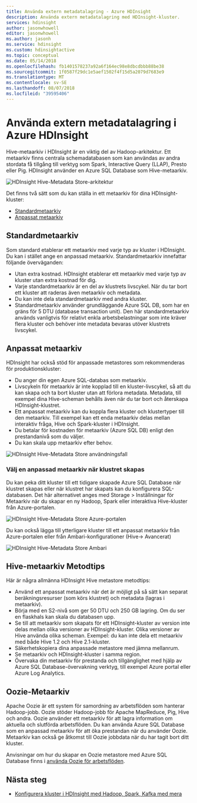 ```yaml
---
title: Använda extern metadatalagring - Azure HDInsight
description: Använda extern metadatalagring med HDInsight-kluster.
services: hdinsight
author: jasonwhowell
editor: jasonwhowell
ms.author: jasonh
ms.service: hdinsight
ms.custom: hdinsightactive
ms.topic: conceptual
ms.date: 05/14/2018
ms.openlocfilehash: fb1401578237a92a6f164ec98e8dbcdbbb88be38
ms.sourcegitcommit: 1f0587f29dc1e5aef1502f4f15d5a2079d7683e9
ms.translationtype: MT
ms.contentlocale: sv-SE
ms.lasthandoff: 08/07/2018
ms.locfileid: "39595406"
---
```

# <a name="use-external-metadata-stores-in-azure-hdinsight"></a>Använda extern metadatalagring i Azure HDInsight

Hive-metaarkiv i HDInsight är en viktig del av Hadoop-arkitektur. Ett metaarkiv finns centrala schemadatabasen som kan användas av andra stordata få tillgång till verktyg som Spark, Interactive Query (LLAP), Presto eller Pig. HDInsight använder en Azure SQL Database som Hive-metaarkiv.

![HDInsight Hive-Metadata Store-arkitektur](./media/hdinsight-use-external-metadata-stores/metadata-store-architecture.png)

Det finns två sätt som du kan ställa in ett metaarkiv för dina HDInsight-kluster:

* [Standardmetaarkiv](#default-metastore)
* [Anpassat metaarkiv](#custom-metastore)

## <a name="default-metastore"></a>Standardmetaarkiv

Som standard etablerar ett metaarkiv med varje typ av kluster i HDInsight. Du kan i stället ange en anpassad metaarkiv. Standardmetaarkiv innefattar följande överväganden:
- Utan extra kostnad. HDInsight etablerar ett metaarkiv med varje typ av kluster utan extra kostnad för dig.
- Varje standardmetaarkiv är en del av klustrets livscykel. När du tar bort ett kluster att raderas även metaarkiv och metadata.
- Du kan inte dela standardmetaarkiv med andra kluster.
- Standardmetaarkiv använder grundläggande Azure SQL DB, som har en gräns för 5 DTU (database transaction unit).
Den här standardmetaarkiv används vanligtvis för relativt enkla arbetsbelastningar som inte kräver flera kluster och behöver inte metadata bevaras utöver klustrets livscykel.


## <a name="custom-metastore"></a>Anpassat metaarkiv

HDInsight har också stöd för anpassade metastores som rekommenderas för produktionskluster:
- Du anger din egen Azure SQL-databas som metaarkiv.
- Livscykeln för metaarkiv är inte kopplad till en kluster-livscykel, så att du kan skapa och ta bort kluster utan att förlora metadata. Metadata, till exempel dina Hive-scheman behålls även när du tar bort och återskapa HDInsight-klustret.
- Ett anpassat metaarkiv kan du koppla flera kluster och klustertyper till den metaarkiv. Till exempel kan ett enda metaarkiv delas mellan interaktiv fråga, Hive och Spark-kluster i HDInsight.
- Du betalar för kostnaden för metaarkiv (Azure SQL DB) enligt den prestandanivå som du väljer.
- Du kan skala upp metaarkiv efter behov.


![HDInsight Hive-Metadata Store användningsfall](./media/hdinsight-use-external-metadata-stores/metadata-store-use-case.png)

<!-- Image – Typical shared custom Metastore scenario in HDInsight (?) -->



### <a name="select-a-custom-metastore-during-cluster-creation"></a>Välj en anpassad metaarkiv när klustret skapas

Du kan peka ditt kluster till ett tidigare skapade Azure SQL Database när klustret skapas eller när klustret har skapats kan du konfigurera SQL-databasen. Det här alternativet anges med Storage > Inställningar för Metaarkiv när du skapar en ny Hadoop, Spark eller interaktiva Hive-kluster från Azure-portalen.

![HDInsight Hive-Metadata Store Azure-portalen](./media/hdinsight-use-external-metadata-stores/metadata-store-azure-portal.png)

Du kan också lägga till ytterligare kluster till ett anpassat metaarkiv från Azure-portalen eller från Ambari-konfigurationer (Hive-> Avancerat)

![HDInsight Hive-Metadata Store Ambari](./media/hdinsight-use-external-metadata-stores/metadata-store-ambari.png)

## <a name="hive-metastore-best-practices"></a>Hive-metaarkiv Metodtips

Här är några allmänna HDInsight Hive metastore metodtips:

- Använd ett anpassat metaarkiv när det är möjligt på så sätt kan separat beräkningsresurser (som körs klustret) och metadata (lagras i metaarkiv).
- Börja med en S2-nivå som ger 50 DTU och 250 GB lagring. Om du ser en flaskhals kan skala du databasen upp.
- Se till att metaarkiv som skapats för ett HDInsight-kluster av version inte delas mellan olika versioner av HDInsight-kluster. Olika versioner av Hive använda olika scheman. Exempel: du kan inte dela ett metaarkiv med både Hive 1.2 och Hive 2.1-kluster.
- Säkerhetskopiera dina anpassade metastore med jämna mellanrum.
- Se metaarkiv och HDInsight-kluster i samma region.
- Övervaka din metaarkiv för prestanda och tillgänglighet med hjälp av Azure SQL Database-övervakning verktyg, till exempel Azure portal eller Azure Log Analytics.

## <a name="oozie-metastore"></a>Oozie-Metaarkiv

Apache Oozie är ett system för samordning av arbetsflöden som hanterar Hadoop-jobb.  Oozie stöder Hadoop-jobb för Apache MapReduce, Pig, Hive och andra.  Oozie använder ett metaarkiv för att lagra information om aktuella och slutförda arbetsflöden. Du kan använda Azure SQL Database som en anpassad metaarkiv för att öka prestandan när du använder Oozie. Metaarkiv kan också ge åtkomst till Oozie jobbdata när du har tagit bort ditt kluster.

Anvisningar om hur du skapar en Oozie metastore med Azure SQL Database finns i [använda Oozie för arbetsflöden](hdinsight-use-oozie-linux-mac.md).

## <a name="next-steps"></a>Nästa steg

- [Konfigurera kluster i HDInsight med Hadoop, Spark, Kafka med mera](./hdinsight-hadoop-provision-linux-clusters.md)
